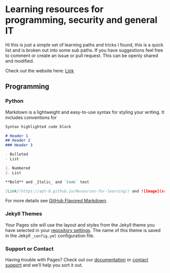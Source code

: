 # Learning resources for programming, security and general IT

Hi this is just a simple set of learning paths and tricks I found, this is a quick list and is broken out into some sub paths. If you have suggestions feel free to comment or create an issue or pull request. This can be openly shared and modified.

Check out the website here: [Link](https://apt-0.github.io/Resources-for-learning/)

## Programming

### Python

Markdown is a lightweight and easy-to-use syntax for styling your writing. It includes conventions for

```markdown
Syntax highlighted code block

# Header 1
## Header 2
### Header 3

- Bulleted
- List

1. Numbered
2. List

**Bold** and _Italic_ and `Code` text

[Link](https://apt-0.github.io/Resources-for-learning/) and ![Image](src)
```

For more details see [GitHub Flavored Markdown](https://guides.github.com/features/mastering-markdown/).

### Jekyll Themes

Your Pages site will use the layout and styles from the Jekyll theme you have selected in your [repository settings](https://github.com/APT-0/Resources-for-learning/settings). The name of this theme is saved in the Jekyll `_config.yml` configuration file.

### Support or Contact

Having trouble with Pages? Check out our [documentation](https://help.github.com/categories/github-pages-basics/) or [contact support](https://github.com/contact) and we’ll help you sort it out.
